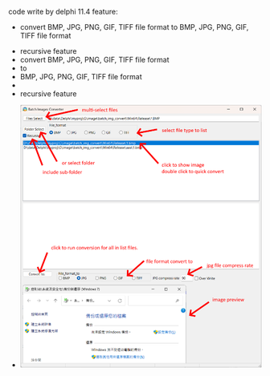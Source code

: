 code write by delphi 11.4
feature:
* convert BMP, JPG, PNG, GIF, TIFF file format to
BMP, JPG, PNG, GIF, TIFF file format

- recursive feature
- convert BMP, JPG, PNG, GIF, TIFF file format 
- to
- BMP, JPG, PNG, GIF, TIFF file format
- 
- recursive feature

* ![N|Solid](help.png)
